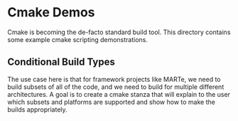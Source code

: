 # Cmake Demos

Cmake is becoming the de-facto standard build tool.   This directory contains some example cmake scripting demonstrations.

## Conditional Build Types

The use case here is that for framework projects like MARTe, we need to build subsets of all of the code, and we
need to build for multiple different architectures.   A goal is to create a cmake stanza that will explain to the
user which subsets and platforms are supported and show how to make the builds appropriately.

